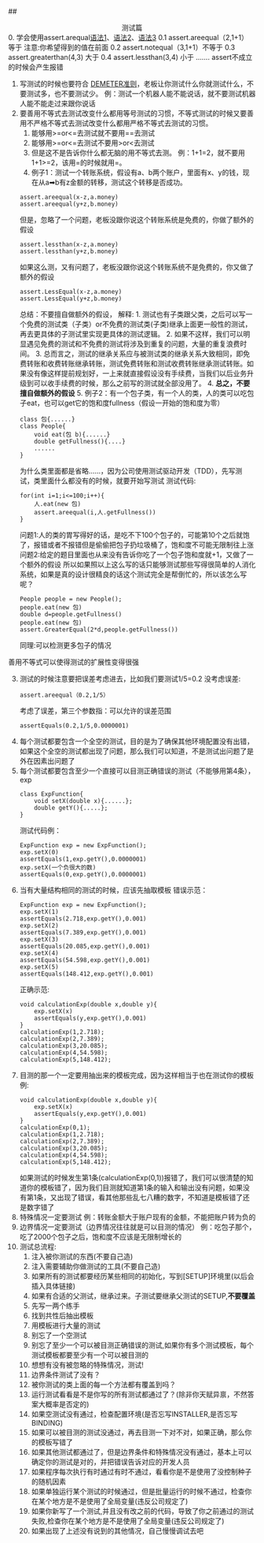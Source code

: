 ##<center>测试篇</center>
0. 学会使用assert.arequal[语法1](https://blog.csdn.net/qq_29699799/article/details/79947882)、[语法2](https://blog.csdn.net/weixin_40912883/article/details/78643145)、[语法3](https://www.cnblogs.com/hahaccy/p/8059585.html)
	0.1 assert.areequal（2,1+1）   等于  注意:你希望得到的值在前面
	0.2 assert.notequal（3,1+1）不等于
	0.3 assert.greaterthan(4,3)    大于
	0.4 assert.lessthan(3,4)          小于
	.......
	assert不成立的时候会产生报错
1. 写测试的时候也要符合 [DEMETER准则](https://www.cnblogs.com/zh7791/p/7922960.html)，老板让你测试什么你就测试什么，不要测试多，也不要测试少。
例：测试一个机器人能不能说话，就不要测试机器人能不能走过来跟你说话
2. 要善用不等式去测试改变什么都用等号测试的习惯，不等式测试的时候又要善用不严格不等式去测试改变什么都用严格不等式去测试的习惯。
	1. 能够用>=or<=去测试就不要用==去测试
    2. 能够用>=or<=去测试不要用>or<去测试
    3. 但是这不是告诉你什么都无脑的用不等式去测。
    例：1+1=2，就不要用1+1>=2，该用=的时候就用=。
	4. 例子1：测试一个转账系统，假设有a、b两个账户，里面有x、y的钱，现在从a➡b有z金额的转移，测试这个转移是否成功。
    ```
	assert.areequal(x-z,a.money)
	assert.areequal(y+z,b.money)
    ```
	但是，忽略了一个问题，老板没跟你说这个转账系统是免费的，你做了额外的假设
    ```
	assert.lessthan(x-z,a.money)
	assert.lessthan(y+z,b.money)
    ```
	如果这么测，又有问题了，老板没跟你说这个转账系统不是免费的，你又做了额外的假设
    ```
	assert.LessEqual(x-z,a.money)
	assert.LessEqual(y+z,b.money)
    ```
    总结：不要擅自做额外的假设，
    解释:
        1. 测试也有子类跟父类，之后可以写一个免费的测试类（子类）or不免费的测试类(子类)继承上面更一般性的测试，再去更具体的子测试里实现更具体的测试逻辑。
        2. 如果不这样，我们可以明显遇见免费的测试和不免费的测试将涉及到重复的问题，大量的重复浪费时间。
        3. 总而言之，测试的继承关系应与被测试类的继承关系大致相同，即免费转账和收费转账继承转账，测试免费转账和测试收费转账继承测试转账。如果没有像这样提前规划好，一上来就直接假设没有手续费，当我们以后业务升级到可以收手续费的时候，那么之前写的测试就全部没用了。
        4. **总之，不要擅自做额外的假设**
    5. 例子2：有一个包子类，有一个人的类，人的类可以吃包子eat，也可以get它的饱和度fullness（假设一开始的饱和度为零）
    ```
	class 包{......}
	class People{
		void eat(包 b){......}
		double getFullness(){....}
		......
	}
    ```
	为什么类里面都是省略......，因为公司使用测试驱动开发（TDD），先写测试，类里面什么都没有的时候，就要开始写测试
    测试代码:
    ```
	for(int i=1;i<=100;i++){
		人.eat(new 包)
		assert.areequal(i,人.getFullness())
	}
    ```
	问题1:人的类的胃写得好的话，是吃不下100个包子的，可能第10个之后就饱了，报错或者不报错但是偷偷把包子扔垃圾桶了，饱和度不可能无限制往上涨
	问题2:给定的题目里面也从来没有告诉你吃了一个包子饱和度就+1，又做了一个额外的假设
	所以如果照以上这么写的话只能够测试那些写得很简单的人消化系统，如果是真的设计很精良的话这个测试完全是帮倒忙的，所以该怎么写呢？
    ```
	People people = new People();
	people.eat(new 包)
	double d=people.getFullness()
	people.eat(new 包)
	assert.GreaterEqual(2*d,people.getFullness())
    ```
	同理:可以检测更多包子的情况
	
善用不等式可以使得测试的扩展性变得很强

3. 测试的时候注意要把误差考虑进去，比如我们要测试1/5=0.2
	没考虑误差:
    ```
    assert.areequal（0.2,1/5）
    ```
    考虑了误差，第三个参数指：可以允许的误差范围
    ```
	assertEquals(0.2,1/5,0.0000001)   
    ```
4. 每个测试都要包含一个全空的测试，目的是为了确保其他环境配置没有出错，如果这个全空的测试都出现了问题，那么我们可以知道，不是测试出问题了是外在因素出问题了
5. 每个测试都要包含至少一个直接可以目测正确错误的测试（不能够用第4条），exp
    ```
	class ExpFunction{
		void setX(double x){......};
		double getY(){.....};
	}
    ```
	测试代码例：
    ```
	ExpFunction exp = new ExpFunction();	
	exp.setX(0) 
	assertEquals(1,exp.getY(),0.0000001)
	exp.setX(一个负很大的数)
 	assertEquals(0,exp.getY(),0.0000001)
     ```
6. 当有大量结构相同的测试的时候，应该先抽取模板
	错误示范：
    ```
    ExpFunction exp = new ExpFunction();	
    exp.setX(1) 
    assertEquals(2.718,exp.getY(),0.001)
    exp.setX(2) 
    assertEquals(7.389,exp.getY(),0.001)
    exp.setX(3) 
    assertEquals(20.085,exp.getY(),0.001)
    exp.setX(4) 
    assertEquals(54.598,exp.getY(),0.001)
    exp.setX(5) 
    assertEquals(148.412,exp.getY(),0.001)
    ```
	正确示范:
    ```
    void calculationExp(double x,double y){
        exp.setX(x) 
        assertEquals(y,exp.getY(),0.001)
    }
    calculationExp(1,2.718);
    calculationExp(2,7.389);
    calculationExp(3,20.085);
    calculationExp(4,54.598);
    calculationExp(5,148.412);
    ```
7. 目测的那一个一定要用抽出来的模板完成，因为这样相当于也在测试你的模板
	例:
    ```
    void calculationExp(double x,double y){
        exp.setX(x) 
        assertEquals(y,exp.getY(),0.001)
    }
    calculationExp(0,1);
    calculationExp(1,2.718);
    calculationExp(2,7.389);
    calculationExp(3,20.085);
    calculationExp(4,54.598);
    calculationExp(5,148.412);
    ```
	如果测试的时候发生第1条(calculationExp(0,1))报错了，我们可以很清楚的知道你的模板错了，因为我们目测就知道第1条的输入和输出没有问题，如果没有第1条，又出现了错误，看其他那些乱七八糟的数字，不知道是模板错了还是数字错了
8. 特殊情况一定要测试
	例：转账金额大于账户现有的金额，不能把账户转为负的
9. 边界情况一定要测试（边界情况往往就是可以目测的情况）
	例：吃包子那个，吃了2000个包子之后，饱和度不应该是无限制增长的
10. 测试总流程:
    1. 注入被你测试的东西(不要自己造)
    2. 注入需要辅助你做测试的工具(不要自己造)
    3. 如果所有的测试都要经历某些相同的初始化，写到[SETUP]环境里(以后会插入具体链接)
    4. 如果有合适的父测试，继承过来。子测试要继承父测试的SETUP,**不要覆盖**
    5. 先写一两个练手
    6. 找到共性后抽出模板
	7. 用模板进行大量的测试
    8. 别忘了一个空测试	
    9. 别忘了至少一个可以被目测正确错误的测试,如果你有多个测试模板，每个测试模板都要至少有一个可以被目测的
    10. 想想有没有被忽略的特殊情况，测试!
    11. 边界条件测试了没有？
    12. 被你测试的类上面的每一个方法都有覆盖到吗？
    13. 运行测试看看是不是你写的所有测试都通过了？(除非你天赋异禀，不然答案大概率是否定的)
    14. 如果空测试没有通过，检查配置环境(是否忘写INSTALLER,是否忘写BINDING)
    15. 如果可以被目测的测试没通过，再去目测一下对不对，如果正确，那么你的模板写错了
    16. 如果其他测试都通过了，但是边界条件和特殊情况没有通过，基本上可以确定你的测试是对的，并把错误告诉对应的开发人员
    17. 如果程序每次执行有时通过有时不通过，看看你是不是使用了没控制种子的随机因素
    18. 如果单独运行某个测试的时候通过，但是批量运行的时候不通过，检查你在某个地方是不是使用了全局变量(违反公司规定了)
    19. 如果你新写了一个测试,并且没有改之前的代码，导致了你之前通过的测试失败,检查你在某个地方是不是使用了全局变量(违反公司规定了)
    20. 如果出现了上述没有说到的其他情况，自己慢慢调试去吧